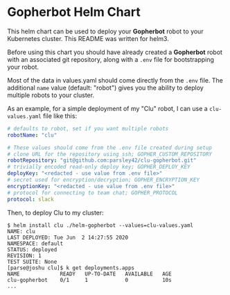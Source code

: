 # Gopherbot Helm Chart

This helm chart can be used to deploy your **Gopherbot** robot to your Kubernetes cluster. This README was written for helm3.

Before using this chart you should have already created a **Gopherbot** robot with an associated git repository, along with a `.env` file for bootstrapping your robot.

Most of the data in values.yaml should come directly from the `.env` file. The additional `name` value (default: "robot") gives you the ability to deploy multiple robots to your cluster.

As an example, for a simple deployment of my "Clu" robot, I can use a `clu-values.yaml` file like this:
```yaml
# defaults to robot, set if you want multiple robots
robotName: "clu"

# These values should come from the .env file created during setup
# clone URL for the repository using ssh; GOPHER_CUSTOM_REPOSITORY
robotRepository: "git@github.com:parsley42/clu-gopherbot.git"
# trivially encoded read-only deploy key; GOPHER_DEPLOY_KEY
deployKey: "<redacted - use value from .env file>"
# secret used for encryption/decryption; GOPHER_ENCRYPTION_KEY
encryptionKey: "<redacted - use value from .env file>"
# protocol for connecting to team chat; GOPHER_PROTOCOL
protocol: slack
```

Then, to deploy Clu to my cluster:
```
$ helm install clu ./helm-gopherbot --values=clu-values.yaml
NAME: clu
LAST DEPLOYED: Tue Jun  2 14:27:55 2020
NAMESPACE: default
STATUS: deployed
REVISION: 1
TEST SUITE: None
[parse@joshu clu]$ k get deployments.apps 
NAME             READY   UP-TO-DATE   AVAILABLE   AGE
clu-gopherbot    0/1     1            0           10s
...
```
